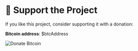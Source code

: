 ﻿# 💜 Support the Project

If you like this project, consider supporting it with a donation:

**Bitcoin address**: $btcAddress

![Donate Bitcoin](https://raw.githubusercontent.com/voraxanon/.github/main/profile/btc-donation-qr.png)
